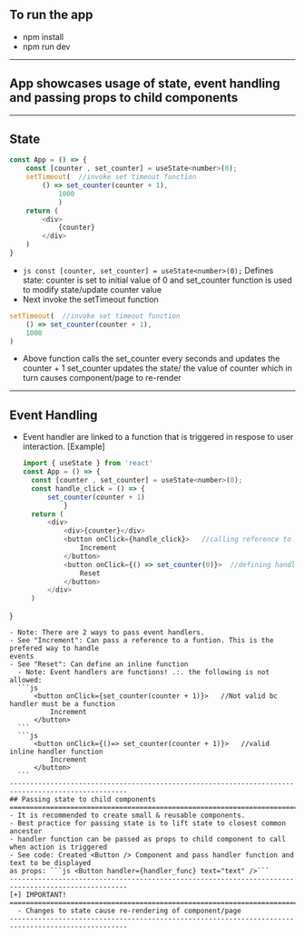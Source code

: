 ## To run the app
 - npm install
 - npm run dev
---------------------------------------------------------------------------------------------------
## App showcases usage of state, event handling and passing props to child components
---------------------------------------------------------------------------------------------------
## State
```js
const App = () => {
    const [counter , set_counter] = useState<number>(0);
    setTimeout(  //invoke set timeout function
        () => set_counter(counter + 1),
            1000
            )
    return (
        <div>
            {counter}
        </div>
    )
}
```
- ```js const [counter, set_counter] = useState<number>(0);```
Defines state: counter is set to initial value of 0 and set_counter function is used to 
modify state/update counter value
- Next invoke the setTimeout function 
```js
setTimeout(  //invoke set timeout function
    () => set_counter(counter + 1),
    1000
)
```
- Above function calls the set_counter every seconds and updates the counter + 1
  set_counter updates the state/ the value of counter which in turn causes component/page to
  re-render
---------------------------------------------------------------------------------------------------
## Event Handling
- Event handler are linked to a function that is triggered in respose to user interaction. 
  [Example]
  ```js 
  import { useState } from 'react'
  const App = () => {
    const [counter , set_counter] = useState<number>(0);
    const handle_click = () => {
        set_counter(counter + 1)
            }
    return (
        <div>
            <div>{counter}</div>
            <button onClick={handle_click}>   //calling reference to event handler function
                Increment
            </button>
            <button onClick={() => set_counter(0)}>  //defining handler function inline
                Reset
            </button>
        </div>
    )
}
  ```
- Note: There are 2 ways to pass event handlers. 
- See "Increment": Can pass a reference to a funtion. This is the prefered way to handle
  events
- See "Reset": Can define an inline function
    - Note: Event handlers are functions! .:. the following is not allowed:
    ```js
        <button onClick={set_counter(counter + 1)}>   //Not valid bc handler must be a function
            Increment
        </button>
    ```
    ```js
        <button onClick={()=> set_counter(counter + 1)}>   //valid inline handler function
            Increment
        </button>
    ```
---------------------------------------------------------------------------------------------------
## Passing state to child components
===================================================================================================
- It is recommended to create small & reusable components. 
- Best practice for passing state is to lift state to closest common ancestor
- handler function can be passed as props to child component to call when action is triggered
- See code: Created <Button /> Component and pass handler function and text to be displayed 
  as props: ```js <Button handler={handler_func} text="text" />```
---------------------------------------------------------------------------------------------------
[+] IMPORTANT!
===================================================================================================
    - Changes to state cause re-rendering of component/page
---------------------------------------------------------------------------------------------------
